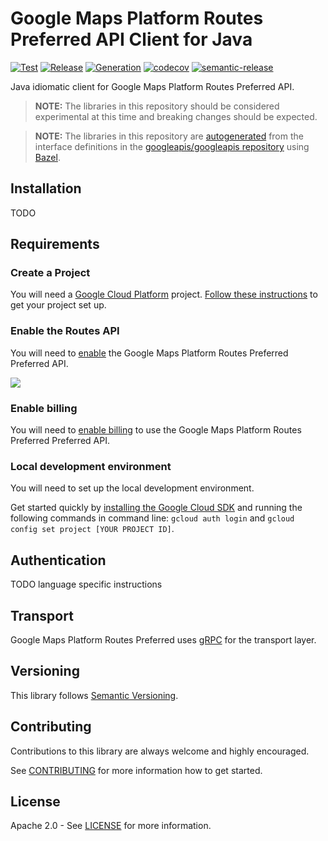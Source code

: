 # Google Maps Platform Routes Preferred API Client for Java

[![Test](https://github.com/googlemaps/java-routespreferred/workflows/Test/badge.svg)][test]
[![Release](https://github.com/googlemaps/java-routespreferred/workflows/Release/badge.svg)][release]
[![Generation](https://github.com/googlemaps/java-routespreferred/workflows/Generation/badge.svg)][generation]
[![codecov](https://codecov.io/gh/googlemaps/java-routespreferred/branch/master/graph/badge.svg)](https://codecov.io/gh/googlemaps/java-routespreferred)
[![semantic-release](https://img.shields.io/badge/%20%20%F0%9F%93%A6%F0%9F%9A%80-semantic--release-e10079.svg)](https://github.com/semantic-release/semantic-release)

Java idiomatic client for Google Maps Platform Routes Preferred API.

> **NOTE:** The libraries in this repository should be considered experimental at this time and breaking changes should be expected.

> **NOTE:** The libraries in this repository are [autogenerated][generation] from the interface definitions in the [googleapis/googleapis repository][googleapis] using [Bazel][bazel].

## Installation

TODO

## Requirements

### Create a Project

You will need a [Google Cloud Platform][developer-console] project. [Follow these instructions][create-project] to get your project set up.

### Enable the Routes API
You will need to [enable][enable-api] the Google Maps Platform Routes Preferred Preferred API.

[![](https://img.shields.io/badge/Enable%20API-Routes-important)][enable-api]

### Enable billing
You will need to [enable billing][enable-billing] to use the Google Maps Platform Routes Preferred Preferred API.

### Local development environment
You will need to set up the local development environment. 

Get started quickly by [installing the Google Cloud SDK][cloud-sdk] and running the following commands in command line:
  `gcloud auth login` and `gcloud config set project [YOUR PROJECT ID]`.

## Authentication

TODO language specific instructions

## Transport

Google Maps Platform Routes Preferred uses [gRPC][grpc] for the transport layer.

## Versioning

This library follows [Semantic Versioning](http://semver.org/).

## Contributing

Contributions to this library are always welcome and highly encouraged.

See [CONTRIBUTING][contributing] for more information how to get started.

## License

Apache 2.0 - See [LICENSE][license] for more information.

[authentication]: https://github.com/googleapis/google-cloud-java#authentication
[developer-console]: https://console.developers.google.com/
[create-project]: https://cloud.google.com/resource-manager/docs/creating-managing-projects
[cloud-sdk]: https://cloud.google.com/sdk/
[contributing]: https://github.com/googlemaps/java-routespreferred/blob/master/CONTRIBUTING.md
[license]: https://github.com/googlemaps/java-routespreferred/blob/master/LICENSE
[release]: https://github.com/googlemaps/java-routespreferred/actions?query=workflow%3ARelease
[test]: https://github.com/googlemaps/java-routespreferred/actions?query=workflow%3ATest
[generation]: https://github.com/googlemaps/java-routespreferred/actions?query=workflow%3AGeneration
[enable-billing]: https://cloud.google.com/apis/docs/getting-started#enabling_billing
[enable-api]: https://console.cloud.google.com/flows/enableapi?apiid=routespreferred.googleapis.com
[grpc]: https://grpc.io/
[googleapis]: https://github.com/googleapis/googleapis
[bazel]: https://bazel.build
